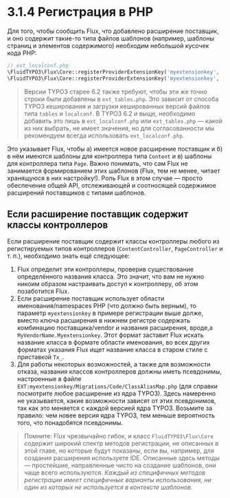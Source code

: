 3.1.4 Регистрация в PHP
=======================

Для того, чтобы сообщить Flux, что добавлено расширение поставщик, и оно содержит такие-то типа файлов шаблонов (например,
шаблоны страниц и элементов содержимого) необходим небольшой кусочек кода PHP:

```php
// ext_localconf.php
\FluidTYPO3\Flux\Core::registerProviderExtensionKey('myextensionkey', 'Content');
\FluidTYPO3\Flux\Core::registerProviderExtensionKey('myextensionkey', 'Page');
```

> Версии TYPO3 старее 6.2 также требуют, чтобы эти же точно строки были добавлены в `ext_tables.php`. Это зависит от способа TYPO3 кеширования и загрузки кешированных версий файлов типа `tables` и `localconf`. В TYPO3 6.2 и выще, необходимо добавить это лишь в `ext_localconf.php` или `ext_tables.php` — какой из них выбрать, не имеет значения, но для согласованности мы рекомендуем всегда использовать `ext_localconf.php`.

Это указывает Flux, чтобы а) имеется новое расширение поставщик и б) в нём имеются шаблоны для контроллера типа `Content` и в)
шаблоны для контроллера типа `Page`. Важно понимать, что сам Flux не занимается формированием этих шаблонов (Flux, тем не
менее, читает хранящуюся в них настройку!). Роль Flux в этом случае — просто обеспечение общей API, отслеживающей и соотносящей содержимое расширений поставщиков с типами шаблонов.

## Если расширение поставщик содержит классы контроллеров

Если расширение поставщик содержит классы контроллеры любого из регистируемых типов контроллеров (`ContentController`, `PageController` и т. п.), необходимо знать ещё следующее:

1. Flux определит эти контроллеры, проверив существование определённого названия класса. Это значит, что вам не нужно никоим
образом настраивать доступ к контроллеру, об этом позаботится Flux.
2. Если расширение поставщик использует области именования/namespaces PHP (что должно быть верным), то параметр
`myextensionkey` в примере регистрации выше долже, вместо ключа расширения в нижнем регистре содержать комбинацию
поставщика/vendor и названия расширения, вроде,a `MyVendorName.Myextensionkey`. Этот формат заставит Flux искать название класса в формате области именования, во всех других форматах указания Flux ищет название класса в старом стиле с приставкой `Tx_`.
3. Для работы некоторых возможностей, а также для возможности отказа, названия классов контроллеров должны иметь псевдонимы,
настроенные в файле `EXT:myextensionkey/Migrations/Code/ClassAliasMap.php` (для справки посмотрите любое расширение из ядра TYPO3). Здесь намеренно не указывается, какие возможности зависят от этих псевдонимов, так как это меняется с каждой версией ядра TYPO3. Возьмите за правило: чем новее версия ядра TYPO3, тем меньше вероятность того, что понадобятся псевдонимы.

> Помните: Flux чрезвычайно гибок, и класс `FluidTYPO3\Flux\Core` содержит широкий спектр методов регистрации, не описанных в этой главе, но которые будут показаны, если вы, например, для создания расширения используете IDE. Описанные здесь методы — простейшие, направленные чисто на создание
шаблонов, они чаще всего используются. *Каждый из специфичных методов регистрации имеет специфичные варианты использования, ни
один из которых не используется в контексте шаблонов*.
